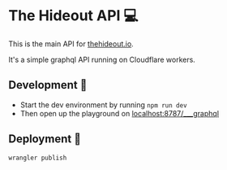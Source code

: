 # The Hideout API 💻

This is the main API for [thehideout.io](https://thehideout.io/).

It's a simple graphql API running on Cloudflare workers.

## Development 🔨

* Start the dev environment by running `npm run dev`
* Then open up the playground on [localhost:8787/___graphql](http://127.0.0.1:8787/___graphql)

## Deployment 🚀

```bash
wrangler publish
```
